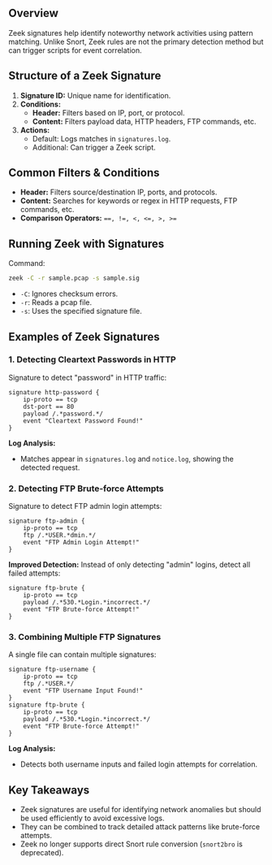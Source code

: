 ## Overview
Zeek signatures help identify noteworthy network activities using pattern matching. Unlike Snort, Zeek rules are not the primary detection method but can trigger scripts for event correlation.
## Structure of a Zeek Signature
1. **Signature ID:** Unique name for identification.
2. **Conditions:**
    - **Header:** Filters based on IP, port, or protocol.
    - **Content:** Filters payload data, HTTP headers, FTP commands, etc.
3. **Actions:**
    - Default: Logs matches in `signatures.log`.
    - Additional: Can trigger a Zeek script.
## Common Filters & Conditions
- **Header:** Filters source/destination IP, ports, and protocols.
- **Content:** Searches for keywords or regex in HTTP requests, FTP commands, etc.
- **Comparison Operators:** `==, !=, <, <=, >, >=`
## Running Zeek with Signatures
Command:
```bash
zeek -C -r sample.pcap -s sample.sig
```
- `-C`: Ignores checksum errors.
- `-r`: Reads a pcap file.
- `-s`: Uses the specified signature file.
## Examples of Zeek Signatures
### 1. Detecting Cleartext Passwords in HTTP
Signature to detect "password" in HTTP traffic:
```zeek
signature http-password {
	ip-proto == tcp
	dst-port == 80      
	payload /.*password.*/      
	event "Cleartext Password Found!" 
}
```
**Log Analysis:**
- Matches appear in `signatures.log` and `notice.log`, showing the detected request.
### 2. Detecting FTP Brute-force Attempts
Signature to detect FTP admin login attempts:
```zeek
signature ftp-admin {      
	ip-proto == tcp      
	ftp /.*USER.*dmin.*/      
	event "FTP Admin Login Attempt!" 
}
```
**Improved Detection:** Instead of only detecting "admin" logins, detect all failed attempts:
```zeek
signature ftp-brute {      
	ip-proto == tcp      
	payload /.*530.*Login.*incorrect.*/      
	event "FTP Brute-force Attempt!" 
}
```
### 3. Combining Multiple FTP Signatures
A single file can contain multiple signatures:
```zeek
signature ftp-username {    
	ip-proto == tcp     
	ftp /.*USER.*/     
	event "FTP Username Input Found!"
}
signature ftp-brute {     
	ip-proto == tcp     
	payload /.*530.*Login.*incorrect.*/     
	event "FTP Brute-force Attempt!" 
}
```
**Log Analysis:**
- Detects both username inputs and failed login attempts for correlation.
## Key Takeaways
- Zeek signatures are useful for identifying network anomalies but should be used efficiently to avoid excessive logs.
- They can be combined to track detailed attack patterns like brute-force attempts.
- Zeek no longer supports direct Snort rule conversion (`snort2bro` is deprecated).